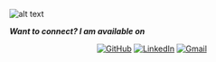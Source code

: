 ![alt text](https://github.com/Upesh08/Win_Me_All_Card_Game/blob/main/black.png)
<p align="center">

<b><i> Want to connect? I am available on</i></b>
</p>
<p align="center">
	<a href="https://github.com/Upesh08"><img src="https://img.shields.io/github/followers/Upesh08.svg?label=GitHub&style=social" alt="GitHub"></a>
	<a href="https://www.linkedin.com/in/upesh-m-970862109"><img src="https://img.shields.io/badge/LinkedIn--_.svg?style=social&logo=linkedin" alt="LinkedIn"></a>
	<a href="https://www.linkedin.com/in/upesh-m-970862109"><img src="https://img.shields.io/badge/Gmail--_.svg?style=social&logo=gmail" alt="Gmail"></a>
	
</p>

